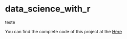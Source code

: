 # data_science_with_r
teste

You can find the complete code of this project at the [Here](https://rpubs.com/fjuniior_data_science/ds_health_insurance)


